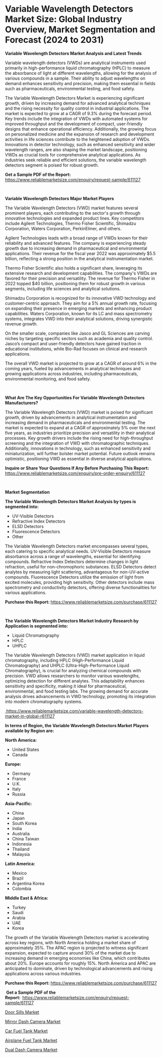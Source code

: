 <p><h1>Variable Wavelength Detectors Market Size: Global Industry Overview, Market Segmentation and Forecast (2024 to 2031)</h1></p><p><strong>Variable Wavelength Detectors Market Analysis and Latest Trends</strong></p>
<p><p>Variable wavelength detectors (VWDs) are analytical instruments used primarily in high-performance liquid chromatography (HPLC) to measure the absorbance of light at different wavelengths, allowing for the analysis of various compounds in a sample. Their ability to adjust wavelengths on demand enhances sensitivity and precision, making them essential in fields such as pharmaceuticals, environmental testing, and food safety.</p><p>The Variable Wavelength Detectors Market is experiencing significant growth, driven by increasing demand for advanced analytical techniques and the rising necessity for quality control in industrial applications. The market is expected to grow at a CAGR of 9.3% during the forecast period. Key trends include the integration of VWDs with automated systems for improved throughput and the development of compact, user-friendly designs that enhance operational efficiency. Additionally, the growing focus on personalized medicine and the expansion of research and development activities in life sciences contribute to the heightened adoption of VWDs. Innovations in detector technology, such as enhanced sensitivity and wider wavelength ranges, are also shaping the market landscape, positioning VWDs as crucial tools for comprehensive analytical applications. As industries seek reliable and efficient solutions, the variable wavelength detectors segment is poised for robust growth.</p></p>
<p><strong>Get a Sample PDF of the Report:&nbsp;</strong> <a href="https://www.reliablemarketsize.com/enquiry/request-sample/611127?utm_campaign=1131&utm_medium=2&utm_source=Github&utm_content=ia&utm_term=10122024&utm_id=variable-wavelength-detectors">https://www.reliablemarketsize.com/enquiry/request-sample/611127</a></p>
<p>&nbsp;</p>
<p><strong>Variable Wavelength Detectors Major Market Players</strong></p>
<p><p>The Variable Wavelength Detectors (VWD) market features several prominent players, each contributing to the sector's growth through innovative technologies and expanded product lines. Key competitors include Agilent Technologies, Thermo Fisher Scientific, Shimadzu Corporation, Waters Corporation, PerkinElmer, and others.</p><p>Agilent Technologies leads with a broad range of VWDs known for their reliability and advanced features. The company is experiencing steady growth due to increasing demand in pharmaceutical and environmental applications. Their revenue for the fiscal year 2022 was approximately $5.5 billion, reflecting a strong position in the analytical instrumentation market.</p><p>Thermo Fisher Scientific also holds a significant share, leveraging its extensive research and development capabilities. The company's VWDs are favored for their precision and versatility. The revenue for Thermo Fisher in 2022 topped $40 billion, positioning them for robust growth in various segments, including life sciences and analytical solutions.</p><p>Shimadzu Corporation is recognized for its innovative VWD technology and customer-centric approach. They aim for a 5% annual growth rate, focusing on expanding their presence in emerging markets and enhancing product capabilities. Waters Corporation, known for its LC and mass spectrometry systems, integrates VWD into their analytical solutions, driving synergistic revenue growth.</p><p>On the smaller scale, companies like Jasco and GL Sciences are carving niches by targeting specific sectors such as academia and quality control. Jasco’s compact and user-friendly detectors have gained traction in educational institutions, while Bio-Rad focuses on clinical and research applications.</p><p>The overall VWD market is projected to grow at a CAGR of around 6% in the coming years, fueled by advancements in analytical techniques and growing applications across industries, including pharmaceuticals, environmental monitoring, and food safety.</p></p>
<p>&nbsp;</p>
<p><strong>What Are The Key Opportunities For Variable Wavelength Detectors Manufacturers?</strong></p>
<p><p>The Variable Wavelength Detectors (VWD) market is poised for significant growth, driven by advancements in analytical instrumentation and increasing demand in pharmaceuticals and environmental testing. The market is expected to expand at a CAGR of approximately 5% over the next five years, as industries prioritize precision and versatility in their analytical processes. Key growth drivers include the rising need for high-throughput screening and the integration of VWD with chromatographic techniques. Additionally, innovations in technology, such as enhanced sensitivity and miniaturization, will further bolster market potential. Future outlook remains optimistic, positioning VWD as essential in diverse analytical applications.</p></p>
<p><strong>Inquire or Share Your Questions If Any Before Purchasing This Report:</strong> <a href="https://www.reliablemarketsize.com/enquiry/pre-order-enquiry/611127?utm_campaign=1131&utm_medium=2&utm_source=Github&utm_content=ia&utm_term=10122024&utm_id=variable-wavelength-detectors">https://www.reliablemarketsize.com/enquiry/pre-order-enquiry/611127</a></p>
<p>&nbsp;</p>
<p><strong>Market Segmentation</strong></p>
<p><strong>The Variable Wavelength Detectors Market Analysis by types is segmented into:</strong></p>
<p><ul><li>UV-Visible Detectors</li><li>Refractive Index Detectors</li><li>ELSD Detectors</li><li>Fluorescence Detectors</li><li>Other</li></ul></p>
<p><p>The Variable Wavelength Detectors market encompasses several types, each catering to specific analytical needs. UV-Visible Detectors measure absorbance across a range of wavelengths, essential for identifying compounds. Refractive Index Detectors determine changes in light refraction, useful for non-chromophoric substances. ELSD Detectors detect analytes by measuring light scattering, advantageous for non-UV-active compounds. Fluorescence Detectors utilize the emission of light from excited molecules, providing high sensitivity. Other detectors include mass spectrometry and conductivity detectors, offering diverse functionalities for various applications.</p></p>
<p><strong>Purchase this Report:&nbsp;</strong><a href="https://www.reliablemarketsize.com/purchase/611127?utm_campaign=1131&utm_medium=2&utm_source=Github&utm_content=ia&utm_term=10122024&utm_id=variable-wavelength-detectors">https://www.reliablemarketsize.com/purchase/611127</a></p>
<p>&nbsp;</p>
<p><strong>The Variable Wavelength Detectors Market Industry Research by Application is segmented into:</strong></p>
<p><ul><li>Liquid Chromatography</li><li>HPLC</li><li>UHPLC</li></ul></p>
<p><p>The Variable Wavelength Detectors (VWD) market application in liquid chromatography, including HPLC (High-Performance Liquid Chromatography) and UHPLC (Ultra-High-Performance Liquid Chromatography), is crucial for analyzing chemical compounds with precision. VWD allows researchers to monitor various wavelengths, optimizing detection for different analytes. This adaptability enhances sensitivity and specificity, making it ideal for pharmaceutical, environmental, and food testing labs. The growing demand for accurate analysis drives advancements in VWD technology, promoting its integration into modern chromatography systems.</p></p>
<p><a href="https://www.reliablemarketsize.com/variable-wavelength-detectors-market-in-global-r611127?utm_campaign=1131&utm_medium=2&utm_source=Github&utm_content=ia&utm_term=10122024&utm_id=variable-wavelength-detectors">&nbsp;https://www.reliablemarketsize.com/variable-wavelength-detectors-market-in-global-r611127</a></p>
<p><strong>In terms of Region, the Variable Wavelength Detectors Market Players available by Region are:</strong></p>
<p>
    <p> <strong> North America: </strong>
        <ul>
            <li>United States</li>
            <li>Canada</li>
        </ul>
        </p> 
    <p> <strong> Europe: </strong>
        <ul>
            <li>Germany</li>
            <li>France</li>
            <li>U.K.</li>
            <li>Italy</li>
            <li>Russia</li>
        </ul>
        </p> 
    <p> <strong> Asia-Pacific: </strong>
        <ul>
            <li>China</li>
            <li>Japan</li>
            <li>South Korea</li>
            <li>India</li>
            <li>Australia</li>
            <li>China Taiwan</li>
            <li>Indonesia</li>
            <li>Thailand</li>
            <li>Malaysia</li>
        </ul>
        </p> 
    <p> <strong> Latin America: </strong>
        <ul>
            <li>Mexico</li>
            <li>Brazil</li>
            <li>Argentina Korea</li>
            <li>Colombia</li>
        </ul>
        </p> 
    <p> <strong> Middle East & Africa: </strong>
        <ul>
            <li>Turkey</li>
            <li>Saudi</li>
            <li>Arabia</li>
            <li>UAE</li>
            <li>Korea</li>
        </ul>
    </p>
    </p>
<p><p>The growth of the Variable Wavelength Detectors market is accelerating across key regions, with North America holding a market share of approximately 35%. The APAC region is projected to witness significant expansion, expected to capture around 30% of the market due to increasing demand in emerging economies like China, which contributes about 20%. Europe accounts for roughly 15%. North America and APAC are anticipated to dominate, driven by technological advancements and rising applications across various industries.</p></p>
<p><strong>Purchase this Report: </strong><a href="https://www.reliablemarketsize.com/purchase/611127?utm_campaign=1131&utm_medium=2&utm_source=Github&utm_content=ia&utm_term=10122024&utm_id=variable-wavelength-detectors">https://www.reliablemarketsize.com/purchase/611127</a></p>
<p>&nbsp;<strong>Get a Sample PDF of the Report:&nbsp;&nbsp;</strong><a href="https://www.reliablemarketsize.com/enquiry/request-sample/611127?utm_campaign=1131&utm_medium=2&utm_source=Github&utm_content=ia&utm_term=10122024&utm_id=variable-wavelength-detectors">https://www.reliablemarketsize.com/enquiry/request-sample/611127</a></p>
<p><strong></strong></p>
<p><p><a href="https://www.linkedin.com/pulse/door-sills-market-trends-report-examining-current-size-share-7vk7f?utm_campaign=1131&utm_medium=2&utm_source=Github&utm_content=ia&utm_term=10122024&utm_id=variable-wavelength-detectors">Door Sills Market</a></p><p><a href="https://www.linkedin.com/pulse/mirror-dash-camera-market-global-trends-forecast-2024--bonmf?utm_campaign=1131&utm_medium=2&utm_source=Github&utm_content=ia&utm_term=10122024&utm_id=variable-wavelength-detectors">Mirror Dash Camera Market</a></p><p><a href="https://www.linkedin.com/pulse/evaluating-current-future-growth-potential-car-fuel-tank-market-prncf?utm_campaign=1131&utm_medium=2&utm_source=Github&utm_content=ia&utm_term=10122024&utm_id=variable-wavelength-detectors">Car Fuel Tank Market</a></p><p><a href="https://www.linkedin.com/pulse/thorough-examination-size-dynamics-expected-growth-airplane-fuel-fw52f?utm_campaign=1131&utm_medium=2&utm_source=Github&utm_content=ia&utm_term=10122024&utm_id=variable-wavelength-detectors">Airplane Fuel Tank Market</a></p><p><a href="https://www.linkedin.com/pulse/comprehensive-assessment-globaldual-dash-camera-marketmarketsize-edvbf?utm_campaign=1131&utm_medium=2&utm_source=Github&utm_content=ia&utm_term=10122024&utm_id=variable-wavelength-detectors">Dual Dash Camera Market</a></p></p>